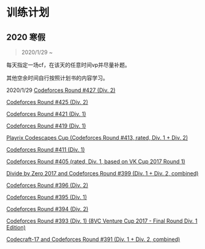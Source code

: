 # 训练计划

## 2020 寒假

> 2020/1/29 ~ 

每天指定一场cf，在该天的任意时间vp并尽量补题。

其他空余时间自行按照计划书的内容学习。

2020/1/29 [Codeforces Round #427 (Div. 2)](https://codeforces.com/contest/835) 

[Codeforces Round #425 (Div. 2)](https://codeforces.com/contest/832) 

[Codeforces Round #421 (Div. 1)](https://codeforces.com/contest/819) 

[Codeforces Round #419 (Div. 1)](https://codeforces.com/contest/815) 

[Playrix Codescapes Cup (Codeforces Round #413, rated, Div. 1 + Div. 2)](https://codeforces.com/contest/799) 

[Codeforces Round #411 (Div. 1)](https://codeforces.com/contest/804) 

[Codeforces Round #405 (rated, Div. 1, based on VK Cup 2017 Round 1)](https://codeforces.com/contest/790) 



[Divide by Zero 2017 and Codeforces Round #399 (Div. 1 + Div. 2, combined)](https://codeforces.com/contest/768) 

[Codeforces Round #396 (Div. 2)](https://codeforces.com/contest/766) 

[Codeforces Round #395 (Div. 1)](https://codeforces.com/contest/763) 

[Codeforces Round #394 (Div. 2)](https://codeforces.com/contest/761) 

[Codeforces Round #393 (Div. 1) (8VC Venture Cup 2017 - Final Round Div. 1 Edition)](https://codeforces.com/contest/759) 

[Codecraft-17 and Codeforces Round #391 (Div. 1 + Div. 2, combined)](https://codeforces.com/contest/757) 